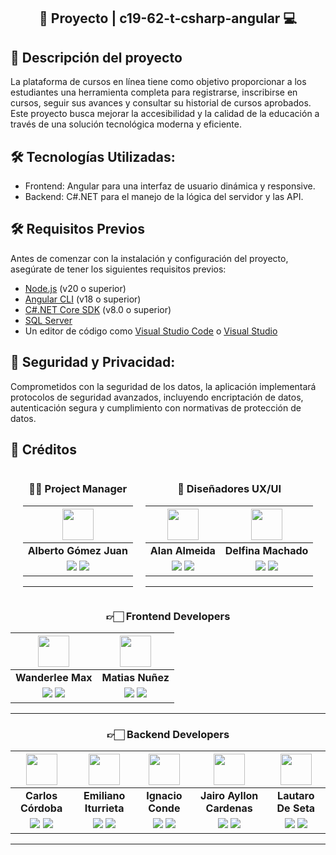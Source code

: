
<div align="center">
  <h2>🤖 Proyecto |  c19-62-t-csharp-angular 💻</h2>
</div>

<!-- <img width="1536" alt="Screenshot 2024-02-29 at 15 14 59" src="https://github.com/No-Country/s13-06-t-node-react/assets/12972468/c3894881-c21f-4c5b-9abf-9d3a24f8b6f3"> -->


## 📕 Descripción del proyecto

La plataforma de cursos en línea tiene como objetivo proporcionar a los estudiantes una herramienta completa para registrarse, inscribirse en cursos, seguir sus avances y consultar su historial de cursos aprobados. Este proyecto busca mejorar la accesibilidad y la calidad de la educación a través de una solución tecnológica moderna y eficiente.


<!-- ## 🚀 Características y Funcionalidades: -->



## 🛠️ Tecnologías Utilizadas:

- Frontend: Angular para una interfaz de usuario dinámica y responsive.
- Backend: C#.NET para el manejo de la lógica del servidor y las API.

## 🛠️ Requisitos Previos

Antes de comenzar con la instalación y configuración del proyecto, asegúrate de tener los siguientes requisitos previos:

- [Node.js](https://nodejs.org/) (v20 o superior)
- [Angular CLI](https://angular.io/cli) (v18 o superior)
- [C#.NET Core SDK](https://dotnet.microsoft.com/download) (v8.0 o superior)
- [SQL Server](https://www.microsoft.com/en-us/sql-server/sql-server-downloads)
- Un editor de código como [Visual Studio Code](https://code.visualstudio.com/) o [Visual Studio](https://visualstudio.microsoft.com/)


## 🔐 Seguridad y Privacidad:

Comprometidos con la seguridad de los datos, la aplicación implementará protocolos de seguridad avanzados, incluyendo encriptación de datos, autenticación segura y cumplimiento con normativas de protección de datos.

## 👥 Créditos

<div style="display: flex; justify-content: center; gap: 20px">
<div align="center">

### 👩‍💼 Project Manager

|                                                                              <img src="https://avatars.githubusercontent.com/u/12972468?v=4" width=50>                                                                            |
| :---------------------------------------------------------------------------------------------------------------------------------------------------------------------------------------------------------------------------------------------------------------------------------------------------------------------------------------------------: |
|                                                                                                                                                                  **Alberto Gómez Juan**                                                                                                                                                                  |
| <a href="https://github.com/agomezjuan"><img src="https://img.shields.io/badge/github-%23121011.svg?&style=for-the-badge&logo=github&logoColor=white"/></a> <a href="https://www.linkedin.com/in/agomezjuan/"><img src="https://img.shields.io/badge/linkedin%20-%230077B5.svg?&style=for-the-badge&logo=linkedin&logoColor=white"/></a> |

<hr/>
</div>
<div align="center">

### 🎨 Diseñadores UX/UI

|                                                                                                                               <img src="https://avatars.githubusercontent.com/u/104230515?v=4" width=50>                                                                                                                               |                                                                       <img src="https://avatars.githubusercontent.com/u/174737830?v=4" width=50>                                                                        |
| :------------------------------------------------------------------------------------------------------------------------------------------------------------------------------------------------------------------------------------------------------------------------------------------------------------------------------------: | :-------------------------------------------------------------------------------------------------------------------------------------------------------------------------------------------------------------------------------------------------------------------------------------------------------------------------------------------: |
|                                                                                                                                                            **Alan Almeida**                                                                                                                                                            |                                                                                                                                                               **Delfina Machado**                                                                                                                                                               |
| <a href="https://github.com/AlanAlmeida77"><img src="https://img.shields.io/badge/github-%23121011.svg?&style=for-the-badge&logo=github&logoColor=white"/></a> <a href="https://www.linkedin.com/"><img src="https://img.shields.io/badge/linkedin%20-%230077B5.svg?&style=for-the-badge&logo=linkedin&logoColor=white"/></a> | <a href="https://github.com/DelfinaMachado"><img src="https://img.shields.io/badge/github-%23121011.svg?&style=for-the-badge&logo=github&logoColor=white"/></a> <a href="https://www.linkedin.com/in/delfinamachado/"><img src="https://img.shields.io/badge/linkedin%20-%230077B5.svg?&style=for-the-badge&logo=linkedin&logoColor=white"/></a> |

<hr/>

</div>
</div>
<!-- <div align="center">
  
## 🧪 Testers QA

|                                                                    <img src="https://media.licdn.com/dms/image/D4D03AQHfx3X8USTJlQ/profile-displayphoto-shrink_400_400/0/1697835861952?e=1714608000&v=beta&t=36_3SpAa3PXdVP8Fthw1v9hDF2v-9xdhJKGv4E-ovj0" width=50>                                                                     |                                                                          <img src="https://media.licdn.com/dms/image/D4D35AQHe6dXmLVDX-A/profile-framedphoto-shrink_800_800/0/1700321376922?e=1709823600&v=beta&t=K6Q0C6x2xslozsZ1XDXpQG5gCfVJSNqP3xw-WnL6IPA" width=50>                                                                           |
| :-------------------------------------------------------------------------------------------------------------------------------------------------------------------------------------------------------------------------------------------------------------------------------------------------------------------------------------: | :------------------------------------------------------------------------------------------------------------------------------------------------------------------------------------------------------------------------------------------------------------------------------------------------------------------------------------------------: |
|                                                                                                                                                             **Maxi Cosman**                                                                                                                                                             |                                                                                                                                                                **Marcelo Acevedo**                                                                                                                                                                 |
| <a href="https://github.com/meeex1"><img src="https://img.shields.io/badge/github-%23121011.svg?&style=for-the-badge&logo=github&logoColor=white"/></a> <a href="https://www.linkedin.com/in/maxi-cosman"><img src="https://img.shields.io/badge/linkedin%20-%230077B5.svg?&style=for-the-badge&logo=linkedin&logoColor=white"/></a> | <a href="https://github.com/marcenati"><img src="https://img.shields.io/badge/github-%23121011.svg?&style=for-the-badge&logo=github&logoColor=white"/></a> <a href="https://www.linkedin.com/in/marcelo-juan-acevedo/"><img src="https://img.shields.io/badge/linkedin%20-%230077B5.svg?&style=for-the-badge&logo=linkedin&logoColor=white"/></a> |

<hr/>
</div> -->

<div align="center">

### 👉🏻 Frontend Developers

|                                                                                                                                   <img src="https://avatars.githubusercontent.com/u/116982723?v=4" width=50>                                                                                                                                   |                                                                         <img src="https://avatars.githubusercontent.com/u/68365525?v=4" width=50>                                                                          |                                                                            
| :--------------------------------------------------------------------------------------------------------------------------------------------------------------------------------------------------------------------------------------------------------------------------------------------------------------------------------------------: | :-----------------------------------------------------------------------------------------------------------------------------------------------------------------------------------------------------------------------------------------------------------------------------------------------------------------------------------------------: | 
|                                                                                                                                                              **Wanderlee Max**                                                                                                                                                               |                                                                                                                                                                 **Matias Nuñez**                                                                                                                                                                                                                                                                                           |
| <a href="https://github.com/WanderleeDev"><img src="https://img.shields.io/badge/github-%23121011.svg?&style=for-the-badge&logo=github&logoColor=white"/></a> <a href="https://www.linkedin.com/in/wanderlee-max/"><img src="https://img.shields.io/badge/linkedin%20-%230077B5.svg?&style=for-the-badge&logo=linkedin&logoColor=white"/></a> | <a href="http://github.com/Matiascba27"><img src="https://img.shields.io/badge/github-%23121011.svg?&style=for-the-badge&logo=github&logoColor=white"/></a> <a href="https://www.linkedin.com/in/matias-nuñez28"><img src="https://img.shields.io/badge/linkedin%20-%230077B5.svg?&style=for-the-badge&logo=linkedin&logoColor=white"/></a> | 

<hr/>
</div>
<div align="center">

### 👉🏻 Backend Developers

|                                                                    <img src="https://avatars.githubusercontent.com/u/67664846?v=4" width=50>                                                                    |                                                                                                                                 <img src="https://avatars.githubusercontent.com/u/101283916?v=4" width=50>                                                                                                                                 |                                                                                                                               <img src="https://avatars.githubusercontent.com/u/2711997?v=4" width=50>                                                                                                                                |                                                                                                                               <img src="https://avatars.githubusercontent.com/u/43103053?v=4" width=50>                                                                                                                               |                                                                                                                                                  <img src="https://avatars.githubusercontent.com/u/155859740?v=4" width=50>                                                                                                                                                  |
| :------------------------------------------------------------------------------------------------------------------------------------------------------------------------------------------------------------------------------------------------------------------------------------------------------------------------------------: | :---------------------------------------------------------------------------------------------------------------------------------------------------------------------------------------------------------------------------------------------------------------------------------------------------------------------------------------: | :------------------------------------------------------------------------------------------------------------------------------------------------------------------------------------------------------------------------------------------------------------------------------------------------------------------------------------: | :-----------------------------------------------------------------------------------------------------------------------------------------------------------------------------------------------------------------------------------------------------------------------------------------------------------------------------------: | :--------------------------------------------------------------------------------------------------------------------------------------------------------------------------------------------------------------------------------------------------------------------------------------------------------------------------------------------------------------------------: |
|                                                                                                                                                      **Carlos Córdoba**                                                                                                                                                       |                                                                                                                                                         **Emiliano Iturrieta**                                                                                                                                                          |                                                                                                                                                         **Ignacio Conde**                                                                                                                                                         |                                                                                                                                                           **Jairo Ayllon Cardenas**                                                                                                                                                            |                                                                                                                                                                             **Lautaro De Seta**                                                                                                                                                                             |
| <a href="https://github.com/Carloscordoba99"><img src="https://img.shields.io/badge/github-%23121011.svg?&style=for-the-badge&logo=github&logoColor=white"/></a> <a href="https://www.linkedin.com/in/carlos-c%C3%B3rdoba-51813115b/"><img src="https://img.shields.io/badge/linkedin%20-%230077B5.svg?&style=for-the-badge&logo=linkedin&logoColor=white"/></a> | <a href="https://github.com/emilianoiturrieta"><img src="https://img.shields.io/badge/github-%23121011.svg?&style=for-the-badge&logo=github&logoColor=white"/></a> <a href="www.linkedin.com/in/emiliano-iturrieta"><img src="https://img.shields.io/badge/linkedin%20-%230077B5.svg?&style=for-the-badge&logo=linkedin&logoColor=white"/></a> | <a href="http://github.com/DJKero"><img src="https://img.shields.io/badge/github-%23121011.svg?&style=for-the-badge&logo=github&logoColor=white"/></a> <a href="https://www.linkedin.com/in/ignaciomconde/"><img src="https://img.shields.io/badge/linkedin%20-%230077B5.svg?&style=for-the-badge&logo=linkedin&logoColor=white"/></a> | <a href="https://github.com/josiasisrael14"><img src="https://img.shields.io/badge/github-%23121011.svg?&style=for-the-badge&logo=github&logoColor=white"/></a> <a href="https://www.linkedin.com/in/jairo-andre-ayllon-cardenas-9bb46b202/"><img src="https://img.shields.io/badge/linkedin%20-%230077B5.svg?&style=for-the-badge&logo=linkedin&logoColor=white"/></a> | <a href="https://github.com/DeSetaLautaro"><img src="https://img.shields.io/badge/github-%23121011.svg?&style=for-the-badge&logo=github&logoColor=white"/></a> <a href="https://www.linkedin.com/in/lautaro-de-seta-412878221/"><img src="https://img.shields.io/badge/linkedin%20-%230077B5.svg?&style=for-the-badge&logo=linkedin&logoColor=white"/></a> |

<hr/>
</div>
